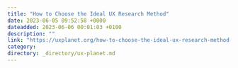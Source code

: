 ```yaml
---
title: "How to Choose the Ideal UX Research Method"
date: 2023-06-05 09:52:58 +0000
dateadded: 2023-06-06 00:01:03 +0100
description: ""
link: "https://uxplanet.org/how-to-choose-the-ideal-ux-research-method-9cdedc83d521?source=rss----819cc2aaeee0---4"
category:
directory: _directory/ux-planet.md
---
```

